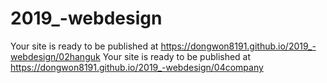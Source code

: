 # 2019_-webdesign
Your site is ready to be published at https://dongwon8191.github.io/2019_-webdesign/02hanguk
Your site is ready to be published at https://dongwon8191.github.io/2019_-webdesign/04company


